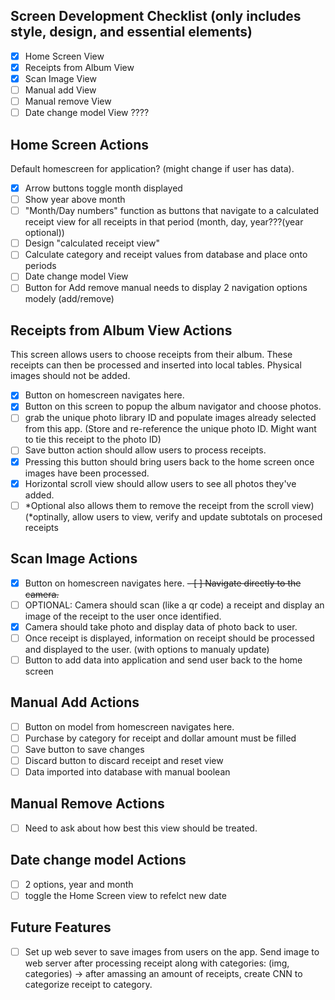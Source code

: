 ## Screen Development Checklist (only includes style, design, and essential elements)

- [x]  Home Screen View
- [x]  Receipts from Album View
- [x]  Scan Image View
- [ ]  Manual add View
- [ ]  Manual remove View
- [ ]  Date change model View ????

## Home Screen Actions
Default homescreen for application? (might change if user has data).

- [x]  Arrow buttons toggle month displayed
- [ ]  Show year above month
- [ ]  "Month/Day numbers" function as buttons that navigate to a calculated receipt view for all receipts in that period (month, day, year???(year optional))
  - [ ] Design "calculated receipt view"   
- [ ]  Calculate category and receipt values from database and place onto periods
- [ ]  Date change model View
- [ ]  Button for Add remove manual needs to display 2 navigation options modely (add/remove)

## Receipts from Album View Actions
This screen allows users to choose receipts from their album. These receipts can then be processed and inserted into local tables. Physical images should not be added.

- [x]  Button on homescreen navigates here.
- [x]  Button on this screen to popup the album navigator and choose photos.
- [ ]  grab the unique photo library ID and populate images already selected from this app. (Store and re-reference the unique photo ID. Might want to tie this receipt to the photo ID)
- [ ]  Save button action should allow users to process receipts.
  - [x] Pressing this button should bring users back to the home screen once images have been processed.
- [x]  Horizontal scroll view should allow users to see all photos they've added.
- [ ]  *Optional also allows them to remove the receipt from the scroll view) (*optinally, allow users to view, verify and update subtotals on procesed receipts

## Scan Image Actions
- [x]  Button on homescreen navigates here.
~~- [ ]  Navigate directly to the camera.~~ 
- [ ]  OPTIONAL: Camera should scan (like a qr code) a receipt and display an image of the receipt to the user once identified.
- [x]  Camera should take photo and display data of photo back to user.
- [ ]  Once receipt is displayed, information on receipt should be processed and displayed to the user. (with options to manualy update)
- [ ]  Button to add data into application and send user back to the home screen
      
## Manual Add Actions
- [ ]  Button on model from homescreen navigates here.
- [ ]  Purchase by category for receipt and dollar amount must be filled
- [ ]  Save button to save changes
- [ ]  Discard button to discard receipt and reset view
- [ ]  Data imported into database with manual boolean

## Manual Remove Actions
- [ ] Need to ask about how best this view should be treated. 

## Date change model Actions
- [ ]  2 options, year and month
- [ ]  toggle the Home Screen view to refelct new date

## Future Features
- [ ] Set up web sever to save images from users on the app. Send image to web server after processing receipt along with categories: (img, categories) -> after amassing an amount of receipts, create CNN to categorize receipt to category.


